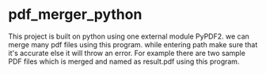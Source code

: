 # pdf_merger_python
This project is built on python using one external module PyPDF2.
we can merge many pdf files using this program.
while entering path make sure that it's accurate else it will throw an error.
For example there are two sample PDF files which is merged and named as result.pdf using this program. 
